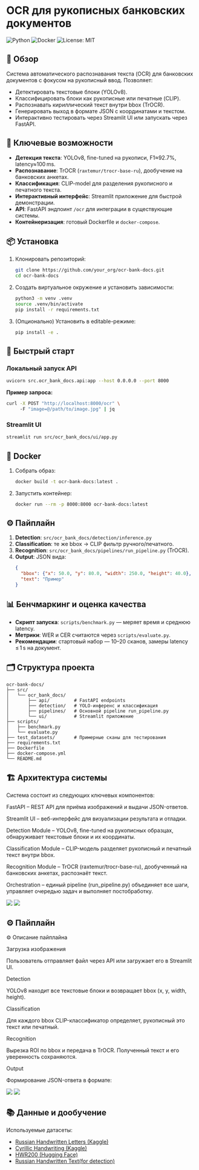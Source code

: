# OCR для рукописных банковских документов

![Python](https://img.shields.io/badge/python-3.8%2B-blue) ![Docker](https://img.shields.io/badge/docker-supported-lightgrey) ![License: MIT](https://img.shields.io/badge/license-MIT-green)

## 🎯 Обзор

Система автоматического распознавания текста (OCR) для банковских документов с фокусом на рукописный ввод. Позволяет:

- Детектировать текстовые блоки (YOLOv8).
- Классифицировать блоки как рукописные или печатные (CLIP).
- Распознавать кириллический текст внутри bbox (TrOCR).
- Генерировать выход в формате JSON с координатами и текстом.
- Интерактивно тестировать через Streamlit UI или запускать через FastAPI.


## 🚀 Ключевые возможности

- **Детекция текста**: YOLOv8, fine-tuned на рукописи, F1≈92.7%, latency≈100 ms.
- **Распознавание**: TrOCR (`raxtemur/trocr-base-ru`), дообучение на банковских анкетах.
- **Классификация**: CLIP-model для разделения рукописного и печатного текста.
- **Интерактивный интерфейс**: Streamlit приложение для быстрой демонстрации.
- **API**: FastAPI эндпоинт `/ocr` для интеграции в существующие системы.
- **Контейнеризация**: готовый Dockerfile и `docker-compose`.


## 📦 Установка

1. Клонировать репозиторий:
   ```bash
   git clone https://github.com/your_org/ocr-bank-docs.git
   cd ocr-bank-docs
   ```
2. Создать виртуальное окружение и установить зависимости:
   ```bash
   python3 -m venv .venv
   source .venv/bin/activate
   pip install -r requirements.txt
   ```
3. (Опционально) Установить в editable-режиме:
   ```bash
   pip install -e .
   ```


## 🚀 Быстрый старт

### Локальный запуск API

```bash
uvicorn src.ocr_bank_docs.api:app --host 0.0.0.0 --port 8000
```

**Пример запроса:**
```bash
curl -X POST "http://localhost:8000/ocr" \   
     -F "image=@/path/to/image.jpg" | jq
```

### Streamlit UI

```bash
streamlit run src/ocr_bank_docs/ui/app.py
```


## 🐳 Docker

1. Собрать образ:
   ```bash
   docker build -t ocr-bank-docs:latest .
   ```
2. Запустить контейнер:
   ```bash
   docker run --rm -p 8000:8000 ocr-bank-docs:latest
   ```


## ⚙️ Пайплайн

1. **Detection**: `src/ocr_bank_docs/detection/inference.py`
2. **Classification**: те же bbox → CLIP фильтр ручного/печатного.
3. **Recognition**: `src/ocr_bank_docs/pipelines/run_pipeline.py` (TrOCR).
4. **Output**: JSON вида:
   ```json
   {
     "bbox": {"x": 50.0, "y": 80.0, "width": 250.0, "height": 40.0},
     "text": "Пример"
   }
   ```


## 📊 Бенчмаркинг и оценка качества

- **Скрипт запуска**: `scripts/benchmark.py` — меряет время и среднюю latency.
- **Метрики**: WER и CER считаются через `scripts/evaluate.py`.
- **Рекомендации**: стартовый набор — 10–20 сканов, замеры latency ≤ 1 s на документ.


## 🗂️ Структура проекта

```
ocr-bank-docs/
├── src/
│   └── ocr_bank_docs/
│       ├── api/         # FastAPI endpoints
│       ├── detection/   # YOLO-инференс и классификация
│       ├── pipelines/   # Основной pipeline run_pipeline.py
│       └── ui/          # Streamlit приложение
├── scripts/
│   ├── benchmark.py
│   └── evaluate.py
├── test_datasets/       # Примерные сканы для тестирования
├── requirements.txt
├── Dockerfile
├── docker-compose.yml
└── README.md
```


## 🏗️ Архитектура системы



Система состоит из следующих ключевых компонентов:

FastAPI – REST API для приёма изображений и выдачи JSON-ответов.

Streamlit UI – веб-интерфейс для визуализации результата и отладки.

Detection Module – YOLOv8, fine-tuned на рукописных образцах, обнаруживает текстовые блоки и их координаты.

Classification Module – CLIP-модель разделяет рукописный и печатный текст внутри bbox.

Recognition Module – TrOCR (raxtemur/trocr-base-ru), дообученный на банковских анкетах, распознаёт текст.

Orchestration – единый pipeline (run_pipeline.py) объединяет все шаги, управляет очередью задач и выполняет постобработку.

<img src="ML_arch.drawio.png">

<img src="container.png">

## ⚙️ Пайплайн

⚙️ Описание пайплайна



Загрузка изображения

Пользователь отправляет файл через API или загружает его в Streamlit UI.


Detection

YOLOv8 находит все текстовые блоки и возвращает bbox (x, y, width, height).

Classification

Для каждого bbox CLIP-классификатор определяет, рукописный это текст или печатный.

Recognition

Вырезка ROI по bbox и передача в TrOCR. Полученный текст и его уверенность сохраняются.

Output

Формирование JSON-ответа в формате:

<img src="pipeline.png">

<img src="sequence.png">


## 📚 Данные и дообучение

Используемые датасеты:

- [Russian Handwritten Letters (Kaggle)](https://www.kaggle.com/datasets/olgabelitskaya/handwritten-russian-letters)
- [Cyrillic Handwriting (Kaggle)](https://www.kaggle.com/datasets/constantinwerner/cyrillic-handwriting-dataset)
- [HWR200 (Hugging Face)](https://huggingface.co/datasets/AntiplagiatCompany/HWR200)
- [Russian Handwritten Text(for detection)](https://universe.roboflow.com/max-kuznetsov/russian-handwritten-text)
